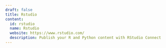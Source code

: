 ```yaml
---
draft: false
title: Rstudio
content:
  id: rstudio
  name: Rstudio
  website: https://www.rstudio.com/
  description: Publish your R and Python content with RStudio Connect
---
```

